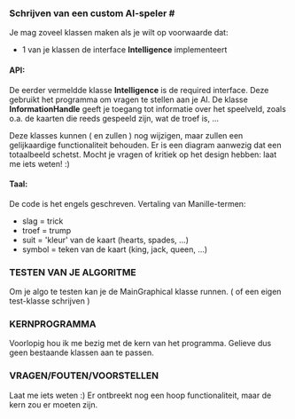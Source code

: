 ### Schrijven van een custom AI-speler # ##

Je mag zoveel klassen maken als je wilt op voorwaarde dat:

- 1 van je klassen de interface **Intelligence** implementeert

#### API: ####
De eerder vermeldde klasse **Intelligence** is de required interface. Deze gebruikt het programma om
vragen te stellen aan je AI. De klasse **InformationHandle** geeft je toegang tot informatie over het speelveld,
zoals o.a. de kaarten die reeds gespeeld zijn, wat de troef is, ...

Deze klasses kunnen ( en zullen ) nog wijzigen, maar zullen een gelijkaardige functionaliteit behouden.
Er is een diagram aanwezig dat een totaalbeeld schetst. Mocht je vragen of kritiek op het
design hebben: laat me iets weten! :)

#### Taal: ####
De code is het engels geschreven.
Vertaling van Manille-termen:

- slag = trick
- troef = trump
- suit = 'kleur' van de kaart (hearts, spades, ...)
- symbol = teken van de kaart (king, jack, queen, ...)

### TESTEN VAN JE ALGORITME ###

Om je algo te testen kan je de MainGraphical klasse runnen.
( of een eigen test-klasse schrijven )

### KERNPROGRAMMA ###

Voorlopig hou ik me bezig met de kern van het programma. Gelieve dus geen bestaande
klassen aan te passen.

### VRAGEN/FOUTEN/VOORSTELLEN ###

Laat me iets weten :) Er ontbreekt nog een hoop functionaliteit, maar de kern zou er moeten zijn.
